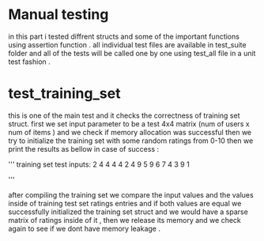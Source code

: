 # Manual testing

in this part i tested diffrent structs and some of the important functions using assertion function .
all individual test files are available in test_suite folder and all of the tests will be called one by one using test_all file in a unit test fashion .

# test_training_set
this is one of the main test and it checks the correctness of training set struct.
first we set input parameter to be a test 4x4 matrix (num of users x num of items ) and we check if memory allocation was successful then we try to initialize the training set with some random ratings from 0-10 then we print the results as bellow in case of success :

'''
    training set test inputs: 
    2 4 4 4 
    4 2 4 9 
    5 9 6 7 
    4 3 9 1 

'''

after compiling the training set we compare the input values and the values inside of training test set ratings entries and if both values are equal we successfully initialized the training set struct and we would have a sparse matrix of ratings inside of it , then we release its memory and we check again to see if we dont have memory leakage .




